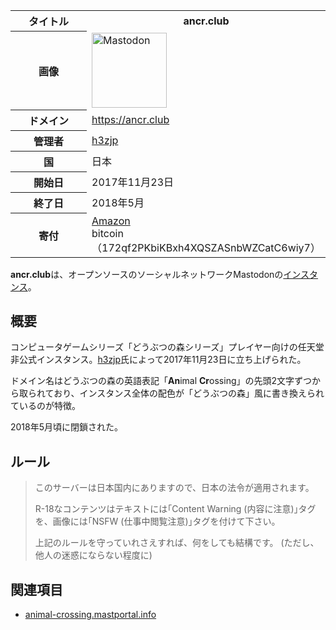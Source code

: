 <div>

<table>
<colgroup>
<col style="width: 50%" />
<col style="width: 50%" />
</colgroup>
<tbody>
<tr class="header">
<th>タイトル</th>
<th>ancr.club</th>
</tr>

<tr class="odd">
<th>画像</th>
<td><a href="/%E3%83%95%E3%82%A1%E3%82%A4%E3%83%AB:Mastodon_logo.png" title="Mastodon"><img src="/images/thumb/0/00/Mastodon_logo.png/120px-Mastodon_logo.png" srcset="/images/thumb/0/00/Mastodon_logo.png/180px-Mastodon_logo.png 1.5x, /images/0/00/Mastodon_logo.png 2x" width="120" height="120" alt="Mastodon" /></a></td>
</tr>
<tr class="even">
<th scope="row">ドメイン</th>
<td><a href="https://ancr.club" rel="nofollow">https://ancr.club</a></td>
</tr>
<tr class="odd">
<th scope="row">管理者</th>
<td><a href="/H3zjp" title="H3zjp (存在しないページ)">h3zjp</a></td>
</tr>
<tr class="even">
<th scope="row">国</th>
<td>日本</td>
</tr>
<tr class="odd">
<th scope="row">開始日</th>
<td>2017年11月23日</td>
</tr>
<tr class="even">
<th scope="row">終了日</th>
<td>2018年5月</td>
</tr>
<tr class="odd">
<th scope="row">寄付</th>
<td><a href="https://h3z.jp/amazon" rel="nofollow">Amazon</a><br />
bitcoin（<span class="small">172qf2PKbiKBxh4XQSZASnbWZCatC6wiy7</span>）</td>
</tr>
</tbody>
</table>

**ancr.club**は、オープンソースのソーシャルネットワークMastodonの[インスタンス](/%E3%82%A4%E3%83%B3%E3%82%B9%E3%82%BF%E3%83%B3%E3%82%B9 "インスタンス")。

## 概要

コンピュータゲームシリーズ「どうぶつの森シリーズ」プレイヤー向けの任天堂非公式インスタンス。[h3zjp](/H3zjp "H3zjp (存在しないページ)")氏によって2017年11月23日に立ち上げられた。

ドメイン名はどうぶつの森の英語表記「**An**imal **Cr**ossing」の先頭2文字ずつから取られており、インスタンス全体の配色が「どうぶつの森」風に書き換えられているのが特徴。

2018年5月頃に閉鎖された。

## ルール

> このサーバーは日本国内にありますので、日本の法令が適用されます。
>
> R-18なコンテンツはテキストには｢Content Warning (内容に注意)｣タグを、画像には｢NSFW (仕事中閲覧注意)｣タグを付けて下さい。
>
> 上記のルールを守っていれさえすれば、何をしても結構です。 (ただし、他人の迷惑にならない程度に)

## 関連項目

-   [animal-crossing.mastportal.info](/%E3%81%A9%E3%81%86%E3%81%B6%E3%81%A4%E3%81%AE%E6%A3%AE%E3%83%9E%E3%82%B9%E3%83%88%E3%83%89%E3%83%B3%E3%82%A4%E3%83%B3%E3%82%B9%E3%82%BF%E3%83%B3%E3%82%B9 "どうぶつの森マストドンインスタンス")

</div>
